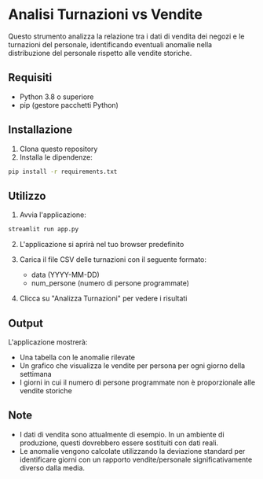 # Analisi Turnazioni vs Vendite

Questo strumento analizza la relazione tra i dati di vendita dei negozi e le turnazioni del personale, identificando eventuali anomalie nella distribuzione del personale rispetto alle vendite storiche.

## Requisiti

- Python 3.8 o superiore
- pip (gestore pacchetti Python)

## Installazione

1. Clona questo repository
2. Installa le dipendenze:
```bash
pip install -r requirements.txt
```

## Utilizzo

1. Avvia l'applicazione:
```bash
streamlit run app.py
```

2. L'applicazione si aprirà nel tuo browser predefinito

3. Carica il file CSV delle turnazioni con il seguente formato:
   - data (YYYY-MM-DD)
   - num_persone (numero di persone programmate)

4. Clicca su "Analizza Turnazioni" per vedere i risultati

## Output

L'applicazione mostrerà:
- Una tabella con le anomalie rilevate
- Un grafico che visualizza le vendite per persona per ogni giorno della settimana
- I giorni in cui il numero di persone programmate non è proporzionale alle vendite storiche

## Note

- I dati di vendita sono attualmente di esempio. In un ambiente di produzione, questi dovrebbero essere sostituiti con dati reali.
- Le anomalie vengono calcolate utilizzando la deviazione standard per identificare giorni con un rapporto vendite/personale significativamente diverso dalla media. 